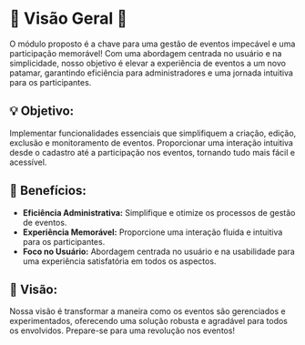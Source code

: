 # 🚀 Visão Geral 🌟

O módulo proposto é a chave para uma gestão de eventos impecável e uma participação memorável! Com uma abordagem centrada no usuário e na simplicidade, nosso objetivo é elevar a experiência de eventos a um novo patamar, garantindo eficiência para administradores e uma jornada intuitiva para os participantes.

## 💡 Objetivo:

Implementar funcionalidades essenciais que simplifiquem a criação, edição, exclusão e monitoramento de eventos. Proporcionar uma interação intuitiva desde o cadastro até a participação nos eventos, tornando tudo mais fácil e acessível.

## 🌈 Benefícios:

- **Eficiência Administrativa:** Simplifique e otimize os processos de gestão de eventos.
- **Experiência Memorável:** Proporcione uma interação fluida e intuitiva para os participantes.
- **Foco no Usuário:** Abordagem centrada no usuário e na usabilidade para uma experiência satisfatória em todos os aspectos.

## 🌟 Visão:

Nossa visão é transformar a maneira como os eventos são gerenciados e experimentados, oferecendo uma solução robusta e agradável para todos os envolvidos. Prepare-se para uma revolução nos eventos!
